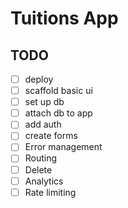# Tuitions App
## TODO
- [ ] deploy
- [ ] scaffold basic ui
- [ ] set up db
- [ ] attach db to app
- [ ] add auth
- [ ] create forms
- [ ] Error management
- [ ] Routing
- [ ] Delete
- [ ] Analytics
- [ ] Rate limiting
